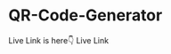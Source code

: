 # QR-Code-Generator
Live Link is here👇
<a hre="https://sandeepchoubey1001.github.io/QR-Code-Generator">Live Link </a>
